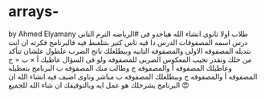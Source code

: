 # arrays-
by Ahmed Elyamany
طلاب اولا ثانوى انشاء الله هياخدو فى #الرياضه الترم التانى درس اسمه المصفوفات الدرس دا فيه ناس كتير بتتلغبط فيه
فالبرنامج فكرته ان انت بتديله المصفوفه الاولى والمصفوفه التانيه وبيطلعلك ناتج الضرب علطول علشان تتأكد من حلك
وتقدر تجيب المعكوس الضربى للمصفوفه
ولو فى السؤال عاطيك أ × ب = ج
وعاطيلك المصفوفه أ والمصفوفه ج وطالب منك المصفوفه ب
البرنامج بتعطيله المصفوفه أ والمصفوفه ج وبيطلعلك المصفوفه ب مباشر
وناوى اضيف فيه انشاء الله ان البرنامج يشرحلك هو عمل ايه
وبالتوفيقك ان شاء الله للجميع 😍
